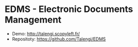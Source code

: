 EDMS - Electronic Documents Management
======================================

* Demo: http://talengi.scopyleft.fr/
* Repositoty: https://github.com/Talengi/EDMS
